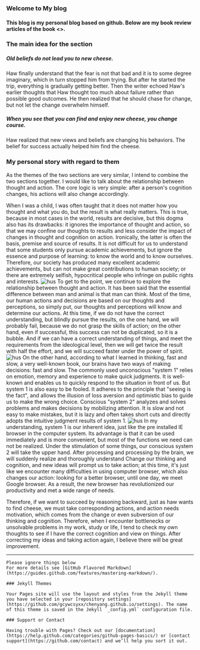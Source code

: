 ### Welcome to My blog

#### This blog is my personal blog based on github. Below are my book review articles of the book <<Who Moved My Cheese>>.

### The main idea for the section
##### Old beliefs do not lead you to new cheese.
Haw finally understand that the fear is not that bad and it is to some degree imaginary, which in turn stopped him from trying. But after he started the trip, everything is gradually getting better. Then the writer echoed Haw's earlier thoughts that Haw thought too much about failure rather than possible good outcomes. He then realized that he should chase for change, but not let the change overwhelm himself.
##### When you see that you can find and enjoy new cheese, you change course.
Haw realized that new views and beliefs are changing his behaviors. The belief for success actually helped him find the cheese.

### My personal story with regard to them
As the themes of the two sections are very similar, I intend to combine the two sections together. I would like to talk about the relationship between thought and action. The core logic is very simple: after a person's cognition changes, his actions will also change accordingly.

When I was a child, I was often taught that it does not matter how you thought and what you do, but the result is what really matters. This is true, because in most cases in the world, results are decisive, but this dogma also has its drawbacks: it ignores the importance of thought and action, so that we may confine our thoughts to results and less consider the impact of changes in thought and cognition on action. Ironically, the latter is often the basis, premise and source of results. It is not difficult for us to understand that some students only pursue academic achievements, but ignore the essence and purpose of learning: to know the world and to know ourselves. Therefore, our society has produced many excellent academic achievements, but can not make great contributions to human society; or there are extremely selfish, hypocritical people who infringe on public rights and interests.
![hus](
https://ss2.bdstatic.com/70cFvnSh_Q1YnxGkpoWK1HF6hhy/it/u=933782846,956015298&fm=26&gp=0.jpg)
To get to the point, we continue to explore the relationship between thought and action. It has been said that the essential difference between man and animal is that man can think. Most of the time, our human actions and decisions are based on our thoughts and perceptions, so simply put, our thoughts and perceptions will know and determine our actions. At this time, if we do not have the correct understanding, but blindly pursue the results, on the one hand, we will probably fail, because we do not grasp the skills of action; on the other hand, even if successful, this success can not be duplicated, so it is a bubble. And if we can have a correct understanding of things, and meet the requirements from the ideological level, then we will get twice the result with half the effort, and we will succeed faster under the power of spirit.
![hus](
https://tse3-mm.cn.bing.net/th/id/OIP.BAoO_N6VKn0ywybuZ9CkYwHaHa?w=163&h=180&c=7&o=5&dpr=1.82&pid=1.7)
On the other hand, according to what I learned in thinking, fast and slow, a very well-known book, our brains have two ways of making decisions: fast and slow. The commonly used unconscious "system 1" relies on emotion, memory and experience to make quick judgments. It is well-known and enables us to quickly respond to the situation in front of us. But system 1 is also easy to be fooled. It adheres to the principle that "seeing is the fact", and allows the illusion of loss aversion and optimistic bias to guide us to make the wrong choice. Conscious "system 2" analyzes and solves problems and makes decisions by mobilizing attention. It is slow and not easy to make mistakes, but it is lazy and often takes short cuts and directly adopts the intuitive judgment results of system 1.
![hus](
https://tse2-mm.cn.bing.net/th/id/OIP.FU7JF8p9SnKtjwHnxGSOTgHaCe?w=350&h=117&c=7&o=5&dpr=1.82&pid=1.7)
In my understanding, system 1 is our inherent idea, just like the pre installed IE browser in the computer system. Its advantage is that it can be used immediately and is more convenient, but most of the functions we need can not be realized. Under the stimulation of some things, our conscious system 2 will take the upper hand. After processing and processing by the brain, we will suddenly realize and thoroughly understand Change our thinking and cognition, and new ideas will prompt us to take action; at this time, it's just like we encounter many difficulties in using computer browser, which also changes our action: looking for a better browser, until one day, we meet Google browser. As a result, the new browser has revolutionized our productivity and met a wide range of needs.


Therefore, if we want to succeed by reasoning backward, just as haw wants to find cheese, we must take corresponding actions, and action needs motivation, which comes from the change or even subversion of our thinking and cognition. Therefore, when I encounter bottlenecks or unsolvable problems in my work, study or life, I tend to check my own thoughts to see if I have the correct cognition and view on things. After correcting my ideas and taking action again, I believe there will be great improvement.



---------------------------------------------------------------------------------------






```
Please ignore things below
For more details see [GitHub Flavored Markdown](https://guides.github.com/features/mastering-markdown/).

### Jekyll Themes

Your Pages site will use the layout and styles from the Jekyll theme you have selected in your [repository settings](https://github.com/gcywcsyxx/chenyang.github.io/settings). The name of this theme is saved in the Jekyll `_config.yml` configuration file.

### Support or Contact

Having trouble with Pages? Check out our [documentation](https://help.github.com/categories/github-pages-basics/) or [contact support](https://github.com/contact) and we’ll help you sort it out.
